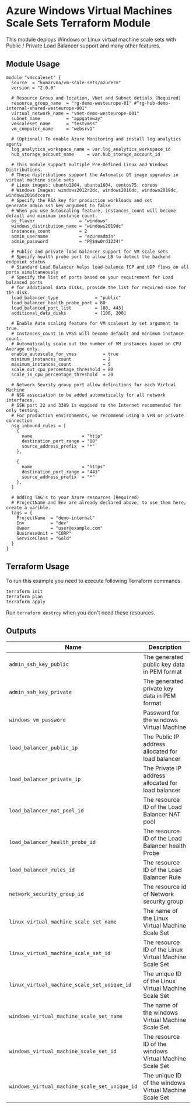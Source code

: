 # Azure Windows Virtual Machines Scale Sets Terraform Module

This module deploys Windows or Linux virtual machine scale sets with Public / Private Load Balancer support and many other features.

## Module Usage

```hcl
module "vmscaleset" {
  source  = "kumarvna/vm-scale-sets/azurerm"
  version = "2.0.0"

  # Resource Group and location, VNet and Subnet detials (Required)
  resource_group_name  = "rg-demo-westeurope-01" #"rg-hub-demo-internal-shared-westeurope-001"
  virtual_network_name = "vnet-demo-westeurope-001"
  subnet_name          = "appgateway"
  vmscaleset_name      = "testvmss"
  vm_computer_name     = "websrv1"

  # (Optional) To enable Azure Monitoring and install log analytics agents
  log_analytics_workspace_name = var.log_analytics_workspace_id
  hub_storage_account_name     = var.hub_storage_account_id

  # This module support multiple Pre-Defined Linux and Windows Distributions.
  # These distributions support the Automatic OS image upgrades in virtual machine scale sets
  # Linux images: ubuntu1804, ubuntu1604, centos75, coreos
  # Windows Images: windows2012r2dc, windows2016dc, windows2019dc, windows2016dccore
  # Specify the RSA key for production workloads and set generate_admin_ssh_key argument to false
  # When you use Autoscaling feature, instances_count will become default and minimum instance count.
  os_flavor                 = "windows"
  windows_distribution_name = "windows2019dc"
  instances_count           = 2
  admin_username            = "azureadmin"
  admin_password            = "P@$$w0rd1234!"

  # Public and private load balancer support for VM scale sets
  # Specify health probe port to allow LB to detect the backend endpoint status
  # Standard Load Balancer helps load-balance TCP and UDP flows on all ports simultaneously
  # Specify the list of ports based on your requirement for Load balanced ports
  # for additional data disks, provide the list for required size for the disk.
  load_balancer_type              = "public"
  load_balancer_health_probe_port = 80
  load_balanced_port_list         = [80, 443]
  additional_data_disks           = [100, 200]

  # Enable Auto scaling feature for VM scaleset by set argument to true.
  # Instances_count in VMSS will become default and minimum instance count.
  # Automatically scale out the number of VM instances based on CPU Average only.
  enable_autoscale_for_vmss          = true
  minimum_instances_count            = 2
  maximum_instances_count            = 5
  scale_out_cpu_percentage_threshold = 80
  scale_in_cpu_percentage_threshold  = 20

  # Network Seurity group port allow definitions for each Virtual Machine
  # NSG association to be added automatically for all network interfaces.
  # SSH port 22 and 3389 is exposed to the Internet recommended for only testing.
  # For production environments, we recommend using a VPN or private connection
  nsg_inbound_rules = [
    {
      name                   = "http"
      destination_port_range = "80"
      source_address_prefix  = "*"
    },

    {
      name                   = "https"
      destination_port_range = "443"
      source_address_prefix  = "*"
    },
  ]

  # Adding TAG's to your Azure resources (Required)
  # ProjectName and Env are already declared above, to use them here, create a varible.
  tags = {
    ProjectName  = "demo-internal"
    Env          = "dev"
    Owner        = "user@example.com"
    BusinessUnit = "CORP"
    ServiceClass = "Gold"
  }
}
```

## Terraform Usage

To run this example you need to execute following Terraform commands

```hcl
terraform init
terraform plan
terraform apply
```

Run `terraform destroy` when you don't need these resources.

## Outputs

|Name | Description|
|---- | -----------|
`admin_ssh_key_public`|The generated public key data in PEM format
`admin_ssh_key_private`|The generated private key data in PEM format
`windows_vm_password`|Password for the windows Virtual Machine
`load_balancer_public_ip`|The Public IP address allocated for load balancer
`load_balancer_private_ip`|The Private IP address allocated for load balancer
`load_balancer_nat_pool_id`|The resource ID of the Load Balancer NAT pool
`load_balancer_health_probe_id`|The resource ID of the Load Balancer health Probe
`load_balancer_rules_id`|The resource ID of the Load Balancer Rule
`network_security_group_id`|The resource id of Network security group
`linux_virtual_machine_scale_set_name`|The name of the Linux Virtual Machine Scale Set
`linux_virtual_machine_scale_set_id`|The resource ID of the Linux Virtual Machine Scale Set
`linux_virtual_machine_scale_set_unique_id`|The unique ID of the Linux Virtual Machine Scale Set
`windows_virtual_machine_scale_set_name`|The name of the windows Virtual Machine Scale Set
`windows_virtual_machine_scale_set_id`|The resource ID of the windows Virtual Machine Scale Set
`windows_virtual_machine_scale_set_unique_id`|The unique ID of the windows Virtual Machine Scale Set
